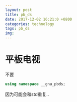 ```yaml
---
layout: post
title: pb_ds
date: 2017-12-02 16:21:0 +0800
categories: technology
tags: pb_ds
img: 
---
```


# 平板电视

不要

```cpp
using namespace __gnu_pbds;
```

因为可能会和std重复..
